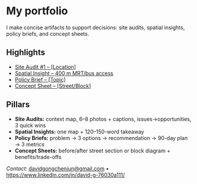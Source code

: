 # My portfolio
I make concise artifacts to support decisions: site audits, spatial insights, policy briefs, and concept sheets.

## Highlights
- [Site Audit #1 – [Location]](site-audits/site-audit-01)
- [Spatial Insight – 400 m MRT/bus access](spatial-insights/...) 
- [Policy Brief – [Topic]](policy-briefs/...)
- [Concept Sheet – [Street/Block]](concept-sheets/...)

## Pillars
- **Site Audits:** context map, 6–8 photos + captions, issues→opportunities, 3 quick wins  
- **Spatial Insights:** one map + 120–150-word takeaway  
- **Policy Briefs:** problem → 3 options → recommendation → 90-day plan → 3 metrics  
- **Concept Sheets:** before/after street section or block diagram + benefits/trade-offs

*Contact:* davidgongchenjun@gmail.com • https://www.linkedin.com/in/david-g-76030a111/
